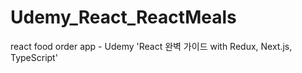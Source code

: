 # Udemy_React_ReactMeals
react food order app - Udemy 'React 완벽 가이드 with Redux, Next.js, TypeScript'
